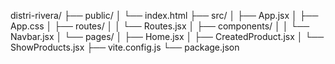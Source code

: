 distri-rivera/
├── public/
│   └── index.html
├── src/
│   ├── App.jsx
│   ├── App.css
│   ├── routes/
│   │   └── Routes.jsx
│   ├── components/
│   │   └── Navbar.jsx
│   └── pages/
│       ├── Home.jsx
│       ├── CreatedProduct.jsx
│       └── ShowProducts.jsx
├── vite.config.js
└── package.json

